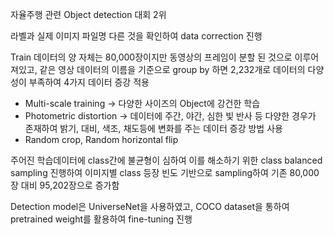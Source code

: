 자율주행 관련 Object detection 대회 2위

라벨과 실제 이미지 파일명 다른 것을 확인하여 data correction 진행

Train 데이터의 양 자체는 80,000장이지만 동영상의 프레임이 분할 된 것으로 이루어져있고, 같은 영상 데이터의 이름을 기준으로 group by 하면 2,232개로 데이터의 다양성이 부족하여 4가지 데이터 증강 적용
- Multi-scale training -> 다양한 사이즈의 Object에 강건한 학습
- Photometric distortion -> 데이터에 주간, 야간, 심한 빛 반사 등 다양한 경우가 존재하여 밝기, 대비, 색조, 채도등에 변화를 주는 데이터 증강 방법 사용
- Random crop, Random horizontal flip

주어진 학습데이터에 class간에 불균형이 심하여 이를 해소하기 위한 class balanced sampling 진행하여 이미지별 class 등장 빈도 기반으로 sampling하여 기존 80,000장 대비 95,202장으로 증가함

Detection model은 UniverseNet을 사용하였고, COCO dataset을 통하여 pretrained weight를 활용하여 fine-tuning 진행

